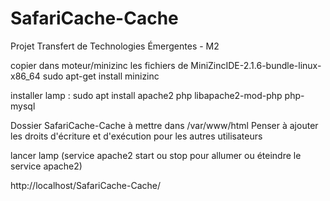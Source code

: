 # SafariCache-Cache
Projet Transfert de Technologies Émergentes - M2


copier dans moteur/minizinc les fichiers de MiniZincIDE-2.1.6-bundle-linux-x86_64
sudo apt-get install minizinc

installer lamp :
sudo apt install apache2 php libapache2-mod-php php-mysql

Dossier SafariCache-Cache à mettre dans /var/www/html
Penser à ajouter les droits d'écriture et d'exécution pour les autres utilisateurs

lancer lamp (service apache2 start ou stop pour allumer ou éteindre le service apache2)

http://localhost/SafariCache-Cache/
